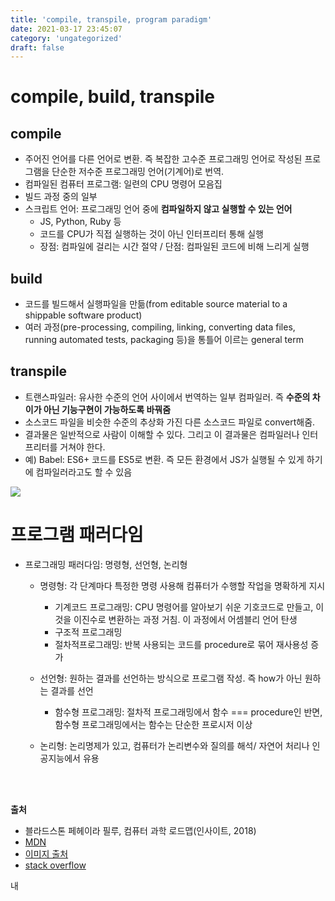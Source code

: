 ```yaml
---
title: 'compile, transpile, program paradigm'
date: 2021-03-17 23:45:07
category: 'ungategorized'
draft: false
---
```


<p>

# compile, build, transpile
## compile
- 주어진 언어를 다른 언어로 변환. 즉 복잡한 고수준 프로그래밍 언어로 작성된 프로그램을 단순한 저수준 프로그래밍 언어(기계어)로 번역. 
- 컴파일된 컴퓨터 프로그램: 일련의 CPU 명령어 모음집
- 빌드 과정 중의 일부
- 스크립트 언어: 프로그래밍 언어 중에  **컴파일하지 않고 실행할 수 있는 언어**
  - JS, Python, Ruby 등
  - 코드를 CPU가 직접 실행하는 것이 아닌 인터프리터 통해 실행 
  - 장점: 컴파일에 걸리는 시간 절약 / 단점: 컴파일된 코드에 비해 느리게 실행

## build
- 코드를 빌드해서 실행파일을 만듦(from editable source material to a shippable software product)
- 여러 과정(pre-processing, compiling, linking, converting data files, running automated tests, packaging 등)을 통틀어 이르는 general term

## transpile
- 트랜스파일러: 유사한 수준의 언어 사이에서 번역하는 일부 컴파일러. 즉 **수준의 차이가 아닌 기능구현이 가능하도록 바꿔줌**
- 소스코드 파일을 비슷한 수준의 추상화 가진 다른 소스코드 파일로 convert해줌. 
- 결과물은 일반적으로 사람이 이해할 수 있다. 그리고 이 결과물은 컴파일러나 인터프리터를 거쳐야 한다.
- 예) Babel: ES6+ 코드를 ES5로 변환. 즉 모든 환경에서 JS가 실행될 수 있게 하기에 컴파일러라고도 할 수 있음

<img src = "https://user-images.githubusercontent.com/60782131/111329057-28199d00-86b2-11eb-8d1a-0f6238c722a4.png">

# 프로그램 패러다임 

- 프로그래밍 패러다임: 명령형, 선언형, 논리형
  - 명령형: 각 단계마다 특정한 명령 사용해 컴퓨터가 수행할 작업을 명확하게 지시
      - 기계코드 프로그래밍: CPU 명령어를 알아보기 쉬운 기호코드로 만들고, 이것을 이진수로 변환하는 과정 거침. 이 과정에서 어셈블리 언어 탄생
      - 구조적 프로그래밍
      - 절차적프로그래밍: 반복 사용되는 코드를 procedure로 묶어 재사용성 증가
  
  - 선언형: 원하는 결과를 선언하는 방식으로 프로그램 작성. 즉 how가 아닌 원하는 결과를 선언
      - 함수형 프로그래밍: 절차적 프로그래밍에서 함수 === procedure인 반면, 함수형 프로그래밍에서는 함수는 단순한 프로시저 이상
  - 논리형: 논리명제가 있고, 컴퓨터가 논리변수와 질의를 해석/ 자연어 처리나 인공지능에서 유용

<br />
<br />

**출처** 
- 블라드스톤 페헤이라 필루, 컴퓨터 과학 로드맵(인사이트, 2018)
- [MDN](https://developer.mozilla.org/en-US/docs/Glossary/Compile)
- [이미지 출처](https://so-tired.tistory.com/98)
- [stack overflow](https://softwareengineering.stackexchange.com/questions/140321/what-is-the-difference-between-building-and-compiling)

</p> 내